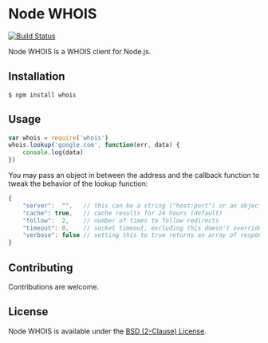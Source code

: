 # Node WHOIS

[![Build Status](https://drone.io/github.com/hjr265/node-whois/status.png)](https://drone.io/github.com/hjr265/node-whois/latest)

Node WHOIS is a WHOIS client for Node.js.

## Installation

    $ npm install whois

## Usage

```js
var whois = require('whois')
whois.lookup('google.com', function(err, data) {
	console.log(data)
})
```

You may pass an object in between the address and the callback function to tweak the behavior of the lookup function:

```js
{
	"server":  "",   // this can be a string ("host:port") or an object with host and port as its keys; leaving it empty makes lookup rely on servers.json
    "cache": true,   // cache results for 24 hours (default)
	"follow":  2,    // number of times to follow redirects
	"timeout": 0,    // socket timeout, excluding this doesn't override any default timeout value
	"verbose": false // setting this to true returns an array of responses from all servers,
}
```

## Contributing

Contributions are welcome.

## License

Node WHOIS is available under the [BSD (2-Clause) License](http://opensource.org/licenses/BSD-2-Clause).
